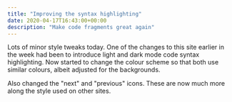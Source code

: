 ```yaml
---
title: "Improving the syntax highlighting"
date: 2020-04-17T16:43:00+00:00
description: "Make code fragments great again"
---
```

Lots of minor style tweaks today.  One of the changes to this site earlier in the week had been to introduce light
and dark mode code syntax highlighting.  Now started to change the colour scheme so that both use similar colours,
albeit adjusted for the backgrounds.

Also changed the "next" and "previous" icons.  These are now much more along the style used on other sites.

